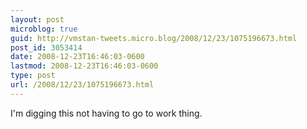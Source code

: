 ```yaml
---
layout: post
microblog: true
guid: http://vmstan-tweets.micro.blog/2008/12/23/1075196673.html
post_id: 3053414
date: 2008-12-23T16:46:03-0600
lastmod: 2008-12-23T16:46:03-0600
type: post
url: /2008/12/23/1075196673.html
---
```

I'm digging this not having to go to work thing.
